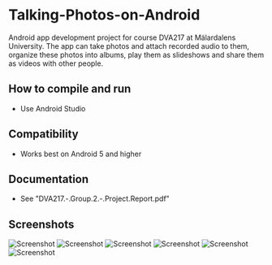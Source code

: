 # Talking-Photos-on-Android
Android app development project for course DVA217 at Mälardalens University. The app can take photos and attach recorded audio to them, organize these photos into albums, play them as slideshows and share them as videos with other people.

## How to compile and run
- Use Android Studio

## Compatibility
- Works best on Android 5 and higher

## Documentation
- See "DVA217.-.Group.2.-.Project.Report.pdf"

## Screenshots
![Screenshot](screenshot1.png "")
![Screenshot](screenshot2.png "")
![Screenshot](screenshot3.png "")
![Screenshot](screenshot4.png "")
![Screenshot](screenshot5.png "")
![Screenshot](screenshot6.png "")
